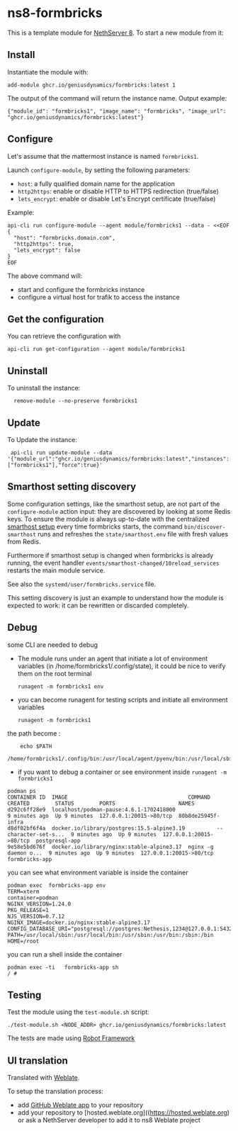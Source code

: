 # ns8-formbricks

This is a template module for [NethServer 8](https://github.com/NethServer/ns8-core).
To start a new module from it:

## Install

Instantiate the module with:

```shell
add-module ghcr.io/geniusdynamics/formbricks:latest 1
```

The output of the command will return the instance name.
Output example:

    {"module_id": "formbricks1", "image_name": "formbricks", "image_url": "ghcr.io/geniusdynamics/formbricks:latest"}

## Configure

Let's assume that the mattermost instance is named `formbricks1`.

Launch `configure-module`, by setting the following parameters:

- `host`: a fully qualified domain name for the application
- `http2https`: enable or disable HTTP to HTTPS redirection (true/false)
- `lets_encrypt`: enable or disable Let's Encrypt certificate (true/false)

Example:

```
api-cli run configure-module --agent module/formbricks1 --data - <<EOF
{
  "host": "formbricks.domain.com",
  "http2https": true,
  "lets_encrypt": false
}
EOF
```

The above command will:

- start and configure the formbricks instance
- configure a virtual host for trafik to access the instance

## Get the configuration

You can retrieve the configuration with

```shell
api-cli run get-configuration --agent module/formbricks1
```

## Uninstall

To uninstall the instance:

```shell
  remove-module --no-preserve formbricks1
```

## Update

To Update the instance:

```shell
 api-cli run update-module --data '{"module_url":"ghcr.io/geniusdynamics/formbricks:latest","instances":["formbricks1"],"force":true}'

```

## Smarthost setting discovery

Some configuration settings, like the smarthost setup, are not part of the
`configure-module` action input: they are discovered by looking at some
Redis keys. To ensure the module is always up-to-date with the
centralized [smarthost
setup](https://geniusdynamics.github.io/ns8-core/core/smarthost/) every time
formbricks starts, the command `bin/discover-smarthost` runs and refreshes
the `state/smarthost.env` file with fresh values from Redis.

Furthermore if smarthost setup is changed when formbricks is already
running, the event handler `events/smarthost-changed/10reload_services`
restarts the main module service.

See also the `systemd/user/formbricks.service` file.

This setting discovery is just an example to understand how the module is
expected to work: it can be rewritten or discarded completely.

## Debug

some CLI are needed to debug

- The module runs under an agent that initiate a lot of environment variables (in /home/formbricks1/.config/state), it
  could be nice to verify them
  on the root terminal

  `runagent -m formbricks1 env`

- you can become runagent for testing scripts and initiate all environment variables

  `runagent -m formbricks1`

the path become :

```
    echo $PATH
    /home/formbricks1/.config/bin:/usr/local/agent/pyenv/bin:/usr/local/sbin:/usr/local/bin:/usr/sbin:/usr/bin:/usr/
```

- if you want to debug a container or see environment inside
  `runagent -m formbricks1`

 ```
podman ps
CONTAINER ID  IMAGE                                      COMMAND               CREATED        STATUS        PORTS                    NAMES
d292c6ff28e9  localhost/podman-pause:4.6.1-1702418000                          9 minutes ago  Up 9 minutes  127.0.0.1:20015->80/tcp  80b8de25945f-infra
d8df02bf6f4a  docker.io/library/postgres:15.5-alpine3.19          --character-set-s...  9 minutes ago  Up 9 minutes  127.0.0.1:20015->80/tcp  postgresql-app
9e58e5bd676f  docker.io/library/nginx:stable-alpine3.17  nginx -g daemon o...  9 minutes ago  Up 9 minutes  127.0.0.1:20015->80/tcp  formbricks-app
```

you can see what environment variable is inside the container

```
podman exec  formbricks-app env
TERM=xterm
container=podman
NGINX_VERSION=1.24.0
PKG_RELEASE=1
NJS_VERSION=0.7.12
NGINX_IMAGE=docker.io/nginx:stable-alpine3.17
CONFIG_DATABASE_URI="postgresql://postgres:Nethesis,1234@127.0.0.1:5432/toto"
PATH=/usr/local/sbin:/usr/local/bin:/usr/sbin:/usr/bin:/sbin:/bin
HOME=/root
```

you can run a shell inside the container

```
podman exec -ti   formbricks-app sh
/ # 
```

## Testing

Test the module using the `test-module.sh` script:

    ./test-module.sh <NODE_ADDR> ghcr.io/geniusdynamics/formbricks:latest

The tests are made using [Robot Framework](https://robotframework.org/)

## UI translation

Translated with [Weblate](https://hosted.weblate.org/projects/ns8/).

To setup the translation process:

- add [GitHub Weblate app](https://docs.weblate.org/en/latest/admin/continuous.html#github-setup) to your repository
- add your repository to [hosted.weblate.org]((https://hosted.weblate.org) or ask a NethServer developer to add it to
  ns8 Weblate project

